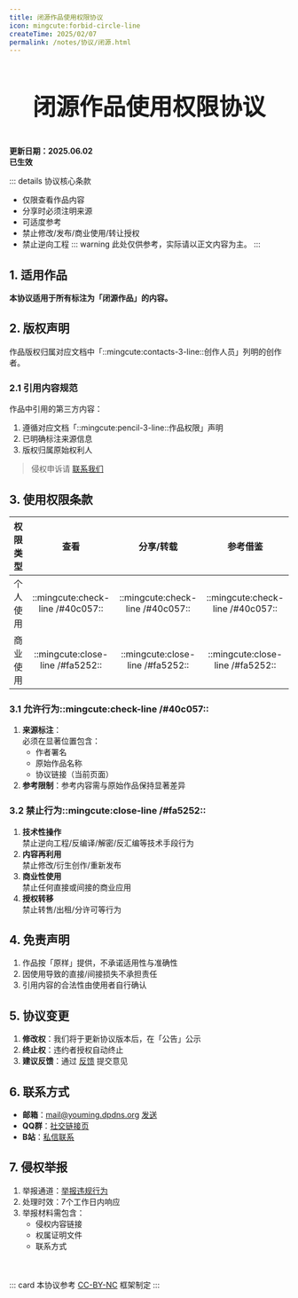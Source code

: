 ```yaml
---
title: 闭源作品使用权限协议
icon: mingcute:forbid-circle-line
createTime: 2025/02/07
permalink: /notes/协议/闭源.html
---
```


<div style="text-align: center;">
    <p style="font-size: 42px; font-weight: 650; margin-top: 60px">闭源作品使用权限协议</p>
</div>

**更新日期：2025.06.02**  
**已生效**

::: details 协议核心条款
- 仅限查看作品内容
- 分享时必须注明来源
- 可适度参考
- 禁止修改/发布/商业使用/转让授权
- 禁止逆向工程
::: warning 此处仅供参考，实际请以正文内容为主。
:::

## 1. 适用作品

**本协议适用于所有标注为「闭源作品」的内容。**

## 2. 版权声明

作品版权归属对应文档中「::mingcute:contacts-3-line::创作人员」列明的创作者。

### 2.1 引用内容规范

作品中引用的第三方内容：
1. 遵循对应文档「::mingcute:pencil-3-line::作品权限」声明
2. 已明确标注来源信息
3. 版权归属原始权利人

> 侵权申诉请 [联系我们](#_6-联系方式)

## 3. 使用权限条款

| 权限类型 | 查看 | 分享/转载 | 参考借鉴 |
| :- | :-: | :-: | :-: |
| 个人使用 | ::mingcute:check-line /#40c057:: | ::mingcute:check-line /#40c057:: | ::mingcute:check-line /#40c057:: |
| 商业使用 | ::mingcute:close-line /#fa5252:: | ::mingcute:close-line /#fa5252:: | ::mingcute:close-line /#fa5252:: |

### 3.1 允许行为::mingcute:check-line /#40c057::

1. **来源标注**：  
  必须在显著位置包含：
    - 作者署名
    - 原始作品名称
    - 协议链接（当前页面）
2. **参考限制**：参考内容需与原始作品保持显著差异

### 3.2 禁止行为::mingcute:close-line /#fa5252::

1. **技术性操作**  
  禁止逆向工程/反编译/解密/反汇编等技术手段行为
2. **内容再利用**  
  禁止修改/衍生创作/重新发布
3. **商业性使用**  
  禁止任何直接或间接的商业应用
4. **授权转移**  
  禁止转售/出租/分许可等行为

## 4. 免责声明

1. 作品按「原样」提供，不承诺适用性与准确性
2. 因使用导致的直接/间接损失不承担责任
3. 引用内容的合法性由使用者自行确认

## 5. 协议变更

1. **修改权**：我们将于更新协议版本后，在「公告」公示
2. **终止权**：违约者授权自动终止
3. **建议反馈**：通过 [反馈](/notes/反馈中心/反馈.html) 提交意见

## 6. 联系方式

- **邮箱**：mail@youming.dpdns.org  [发送](mailto:mail@youming.dpdns.org)
- **QQ群**：[社交链接页](/链接.html#qq-群)
- **B站**：[私信联系](https://space.bilibili.com/1337092956)

## 7. 侵权举报

1. 举报通道：[举报违规行为](/notes/反馈中心/举报违规行为.html)
2. 处理时效：7个工作日内响应
3. 举报材料需包含：
   - 侵权内容链接
   - 权属证明文件
   - 联系方式

<p style="margin-top: 50px"></p>

::: card
本协议参考 [CC-BY-NC](https://creativecommons.org/) 框架制定
:::